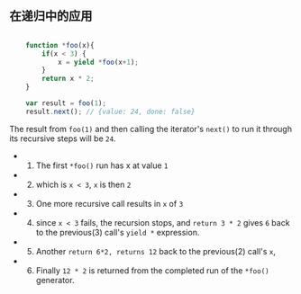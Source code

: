 

## 在递归中的应用
``` javascript

    function *foo(x){
        if(x < 3) {
            x = yield *foo(x+1);
        }
        return x * 2;
    }

    var result = foo(1);
    result.next(); // {value: 24, done: false}

```

The result from `foo(1)` and then calling the iterator's `next()` to run it through its recursive steps will be `24`. 
- 1. The first `*foo()` run has x at value `1`
- 2. which is `x < 3`, `x` is then `2`
- 3. One more recursive call results in `x` of `3`
- 4. since `x < 3` fails, the recursion stops, and `return 3 * 2` gives `6` back to the previous(3) call's `yield *` expression. 
- 5. Another `return 6*2, returns 12` back to the previous(2) call's `x`, 
- 6. Finally `12 * 2` is returned from the completed run of the `*foo()` generator.


